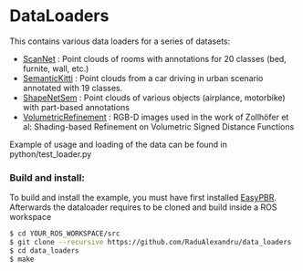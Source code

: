 # DataLoaders

This contains various data loaders for a series of datasets:

- [ScanNet] : Point clouds of rooms with annotations for 20 classes (bed, furnite, wall, etc.)
- [SemanticKitti] : Point clouds from a car driving in urban scenario annotated with 19 classes.
- [ShapeNetSem] : Point clouds of various objects (airplance, motorbike) with part-based annotations
- [VolumetricRefinement] : RGB-D images used in the work of Zollhöfer et al: Shading-based Refinement on Volumetric Signed Distance Functions

Example of usage and loading of the data can be found in python/test_loader.py

### Build and install: 
To build and install the example, you must have first installed [EasyPBR]. Afterwards the dataloader requires to be cloned and build inside a ROS workspace
```sh
$ cd YOUR_ROS_WORKSPACE/src
$ git clone --recursive https://github.com/RaduAlexandru/data_loaders
$ cd data_loaders
$ make
```



   [ScanNet]: <http://www.scan-net.org/>
   [SemanticKitti]: <http://semantic-kitti.org/>
   [ShapeNetSem]: <https://www.shapenet.org/>
   [VolumetricRefinement]: <http://graphics.stanford.edu/projects/vsfs/>
   [EasyPBR]: <https://github.com/RaduAlexandru/easy_pbr>
